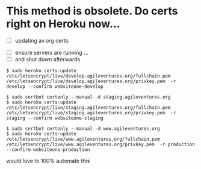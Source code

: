 # This method is obsolete.  Do certs right on Heroku now...
* [ ] updating av.org certs:
 - [ ] ensure servers are running ...
 - [ ] and shut down afterwards

```$ sudo certbot certonly --manual -d develop.agileventures.org
$ sudo heroku certs:update /etc/letsencrypt/live/develop.agileventures.org/fullchain.pem /etc/letsencrypt/live/develop.agileventures.org/privkey.pem  -r develop --confirm websiteone-develop

$ sudo certbot certonly --manual -d staging.agileventures.org
$ sudo heroku certs:update /etc/letsencrypt/live/staging.agileventures.org/fullchain.pem /etc/letsencrypt/live/staging.agileventures.org/privkey.pem  -r staging --confirm websiteone-staging

$ sudo certbot certonly --manual -d www.agileventures.org
$ sudo heroku certs:update /etc/letsencrypt/live/www.agileventures.org/fullchain.pem /etc/letsencrypt/live/www.agileventures.org/privkey.pem  -r production  --confirm websiteone-production
```
would love to 100% automate this
